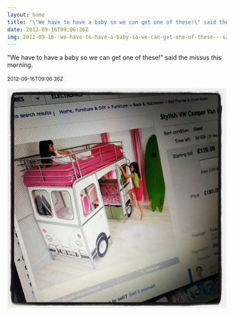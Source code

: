 ```yaml
---
layout: home
title: "\"We have to have a baby so we can get one of these!\" said the missus this morning."
date: 2012-09-16T09:06:36Z
img: 2012-09-16--we-have-to-have-a-baby-so-we-can-get-one-of-these---said-the-missus-this-morning-.jpg
---
```


"We have to have a baby so we can get one of these!" said the missus this morning.

<small>2012-09-16T09:06:36Z</small>

!["We have to have a baby so we can get one of these!" said the missus this morning.](2012-09-16--we-have-to-have-a-baby-so-we-can-get-one-of-these---said-the-missus-this-morning-.jpg)
